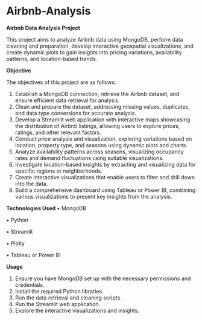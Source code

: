 # Airbnb-Analysis

**Airbnb Data Analysis Project**

This project aims to analyze Airbnb data using MongoDB, perform data cleaning and preparation, develop interactive geospatial visualizations, and create dynamic plots to gain insights into pricing variations, availability patterns, and location-based trends.

**Objective**

The objectives of this project are as follows:
1.	Establish a MongoDB connection, retrieve the Airbnb dataset, and ensure efficient data retrieval for analysis.
2.	Clean and prepare the dataset, addressing missing values, duplicates, and data type conversions for accurate analysis.
3.	Develop a Streamlit web application with interactive maps showcasing the distribution of Airbnb listings, allowing users to explore prices, ratings, and other relevant factors.
4.	Conduct price analysis and visualization, exploring variations based on location, property type, and seasons using dynamic plots and charts.
5.	Analyze availability patterns across seasons, visualizing occupancy rates and demand fluctuations using suitable visualizations.
6.	Investigate location-based insights by extracting and visualizing data for specific regions or neighborhoods.
7.	Create interactive visualizations that enable users to filter and drill down into the data.
8.	Build a comprehensive dashboard using Tableau or Power BI, combining various visualizations to present key insights from the analysis.

**Technologies Used**
•	MongoDB 

•	Python

•	Streamlit

•	Plotly

•	Tableau or Power BI

**Usage**

1.	Ensure you have MongoDB set up with the necessary permissions and credentials.
2.	Install the required Python libraries.
3.	Run the data retrieval and cleaning scripts.
4.	Run the Streamlit web application.
5.	Explore the interactive visualizations and insights.

